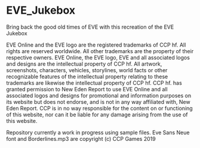 # EVE_Jukebox
Bring back the good old times of EVE with this recreation of the EVE Jukebox

EVE Online and the EVE logo are the registered trademarks of CCP hf. All rights are reserved worldwide. All other trademarks are the property of their respective owners. EVE Online, the EVE logo, EVE and all associated logos and designs are the intellectual property of CCP hf. All artwork, screenshots, characters, vehicles, storylines, world facts or other recognizable features of the intellectual property relating to these trademarks are likewise the intellectual property of CCP hf. CCP hf. has granted permission to New Eden Report to use EVE Online and all associated logos and designs for promotional and information purposes on its website but does not endorse, and is not in any way affiliated with, New Eden Report. CCP is in no way responsible for the content on or functioning of this website, nor can it be liable for any damage arising from the use of this website.

Repository currently a work in progress using sample files. Eve Sans Neue font and Borderlines.mp3 are copyright (c) CCP Games 2019
